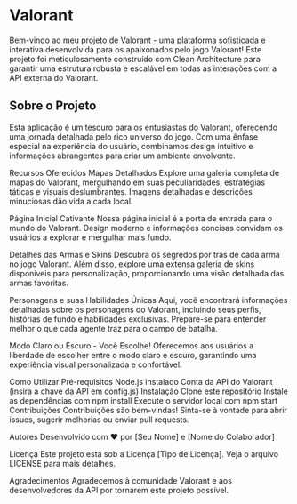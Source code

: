 <h1>Valorant</h1>
Bem-vindo ao meu projeto de Valorant - uma plataforma sofisticada e interativa desenvolvida para os apaixonados pelo jogo Valorant! Este projeto foi meticulosamente construído com Clean Architecture para garantir uma estrutura robusta e escalável em todas as interações com a API externa do Valorant.

<h2>Sobre o Projeto</h2>
Esta aplicação é um tesouro para os entusiastas do Valorant, oferecendo uma jornada detalhada pelo rico universo do jogo. Com uma ênfase especial na experiência do usuário, combinamos design intuitivo e informações abrangentes para criar um ambiente envolvente.

Recursos Oferecidos
Mapas Detalhados
Explore uma galeria completa de mapas do Valorant, mergulhando em suas peculiaridades, estratégias táticas e visuais deslumbrantes. Imagens detalhadas e descrições minuciosas dão vida a cada local.

Página Inicial Cativante
Nossa página inicial é a porta de entrada para o mundo do Valorant. Design moderno e informações concisas convidam os usuários a explorar e mergulhar mais fundo.

Detalhes das Armas e Skins
Descubra os segredos por trás de cada arma no jogo Valorant. Além disso, explore uma extensa galeria de skins disponíveis para personalização, proporcionando uma visão detalhada das armas favoritas.

Personagens e suas Habilidades Únicas
Aqui, você encontrará informações detalhadas sobre os personagens do Valorant, incluindo seus perfis, histórias de fundo e habilidades exclusivas. Prepare-se para entender melhor o que cada agente traz para o campo de batalha.

Modo Claro ou Escuro - Você Escolhe!
Oferecemos aos usuários a liberdade de escolher entre o modo claro e escuro, garantindo uma experiência visual personalizada e confortável.

Como Utilizar
Pré-requisitos
Node.js instalado
Conta da API do Valorant (insira a chave da API em config.js)
Instalação
Clone este repositório
Instale as dependências com npm install
Execute o servidor local com npm start
Contribuições
Contribuições são bem-vindas! Sinta-se à vontade para abrir issues, sugerir melhorias ou enviar pull requests.

Autores
Desenvolvido com ❤️ por [Seu Nome] e [Nome do Colaborador]

Licença
Este projeto está sob a Licença [Tipo de Licença]. Veja o arquivo LICENSE para mais detalhes.

Agradecimentos
Agradecemos à comunidade Valorant e aos desenvolvedores da API por tornarem este projeto possível.
